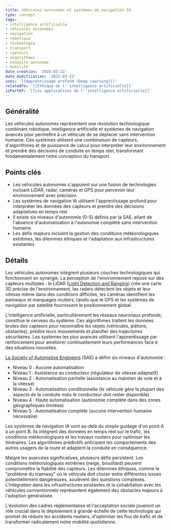 ```yaml
---
title: Véhicules autonomes et systèmes de navigation IA
type: concept
tags:
- intelligence artificielle
- véhicules autonomes
- navigation
- robotique
- technologie
- transport
- capteurs
- algorithmes
- conduite autonome
- mobilité
date_creation: '2025-03-22'
date_modification: '2025-03-22'
uses: '[[Apprentissage profond (Deep Learning)]]'
relatedTo: '[[Éthique de l''intelligence artificielle]]'
isPartOf: '[[Les applications de l''intelligence artificielle]]'
---
```

## Généralité

Les véhicules autonomes représentent une révolution technologique combinant robotique, intelligence artificielle et systèmes de navigation avancés pour permettre à un véhicule de se déplacer sans intervention humaine. Ces systèmes utilisent une combinaison de capteurs, d'algorithmes et de puissance de calcul pour interpréter leur environnement et prendre des décisions de conduite en temps réel, transformant fondamentalement notre conception du transport.

## Points clés

- Les véhicules autonomes s'appuient sur une fusion de technologies incluant LiDAR, radar, caméras et GPS pour percevoir leur environnement avec précision
- Les systèmes de navigation IA utilisent l'apprentissage profond pour interpréter les données des capteurs et prendre des décisions adaptatives en temps réel
- Il existe six niveaux d'autonomie (0-5) définis par la SAE, allant de l'absence d'automatisation à l'autonomie complète sans intervention humaine
- Les défis majeurs incluent la gestion des conditions météorologiques extrêmes, les dilemmes éthiques et l'adaptation aux infrastructures existantes

## Détails

Les véhicules autonomes intègrent plusieurs couches technologiques qui fonctionnent en synergie. La perception de l'environnement repose sur des capteurs multiples : le LiDAR ([Light Detection and Ranging](https://fr.wikipedia.org/wiki/Light_Detection_and_Ranging)) crée une carte 3D précise de l'environnement, les radars détectent les objets et leur vitesse même dans des conditions difficiles, les caméras identifient les panneaux et marquages routiers, tandis que le GPS et les systèmes de navigation par satellite fournissent le positionnement global.

L'intelligence artificielle, particulièrement les réseaux neuronaux profonds, constitue le cerveau du système. Ces algorithmes traitent les données brutes des capteurs pour reconnaître les objets (véhicules, piétons, obstacles), prédire leurs mouvements et planifier des trajectoires sécuritaires. Les systèmes les plus avancés utilisent l'apprentissage par renforcement pour améliorer continuellement leurs performances face à des situations nouvelles.

[La Society of Automotive Engineers](https://fr.wikipedia.org/wiki/La_Society_of_Automotive_Engineers) (SAE) a défini six niveaux d'autonomie :
- Niveau 0 : Aucune automatisation
- Niveau 1 : Assistance au conducteur (régulateur de vitesse adaptatif)
- Niveau 2 : Automatisation partielle (assistance au maintien de voie et à la vitesse)
- Niveau 3 : Automatisation conditionnelle (le véhicule gère la plupart des aspects de la conduite mais le conducteur doit rester disponible)
- Niveau 4 : Haute automatisation (autonomie complète dans des zones géographiques limitées)
- Niveau 5 : Automatisation complète (aucune intervention humaine nécessaire)

Les systèmes de navigation IA vont au-delà du simple guidage d'un point A à un point B. Ils intègrent des données en temps réel sur le trafic, les conditions météorologiques et les travaux routiers pour optimiser les itinéraires. Les algorithmes prédictifs anticipent les comportements des autres usagers de la route et adaptent la conduite en conséquence.

Malgré les avancées significatives, plusieurs défis persistent. Les conditions météorologiques extrêmes (neige, brouillard) peuvent compromettre la fiabilité des capteurs. Les dilemmes éthiques, comme le "problème du tramway" où le véhicule doit choisir entre différentes issues potentiellement dangereuses, soulèvent des questions complexes. L'intégration dans les infrastructures existantes et la cohabitation avec les véhicules conventionnels représentent également des obstacles majeurs à l'adoption généralisée.

L'évolution des cadres réglementaires et l'acceptation sociale joueront un rôle crucial dans le déploiement à grande échelle de cette technologie qui promet de réduire les accidents routiers, d'optimiser les flux de trafic et de transformer radicalement notre mobilité quotidienne.